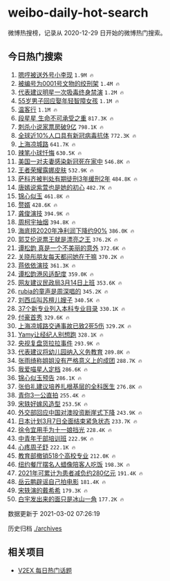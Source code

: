# weibo-daily-hot-search

微博热搜榜，记录从 2020-12-29 日开始的微博热门搜索。

## 今日热门搜索

<!-- BEGIN -->

1. [嗯哼被送外号小李现](https://s.weibo.com/weibo?q=%23%E5%97%AF%E5%93%BC%E8%A2%AB%E9%80%81%E5%A4%96%E5%8F%B7%E5%B0%8F%E6%9D%8E%E7%8E%B0%23&Refer=top) `1.9M 🔥`
1. [被编号为0001号文物的绞刑架](https://s.weibo.com/weibo?q=%23%E8%A2%AB%E7%BC%96%E5%8F%B7%E4%B8%BA0001%E5%8F%B7%E6%96%87%E7%89%A9%E7%9A%84%E7%BB%9E%E5%88%91%E6%9E%B6%23&Refer=top) `1.4M 🔥`
1. [代表建议明星一次吸毒终身禁演](https://s.weibo.com/weibo?q=%23%E4%BB%A3%E8%A1%A8%E5%BB%BA%E8%AE%AE%E6%98%8E%E6%98%9F%E4%B8%80%E6%AC%A1%E5%90%B8%E6%AF%92%E7%BB%88%E8%BA%AB%E7%A6%81%E6%BC%94%23&Refer=top) `1.2M 🔥`
1. [55岁男子回应娶年轻智障女孩](https://s.weibo.com/weibo?q=%2355%E5%B2%81%E7%94%B7%E5%AD%90%E5%9B%9E%E5%BA%94%E5%A8%B6%E5%B9%B4%E8%BD%BB%E6%99%BA%E9%9A%9C%E5%A5%B3%E5%AD%A9%23&Refer=top) `1.1M 🔥`
1. [温客行](https://s.weibo.com/weibo?q=%E6%B8%A9%E5%AE%A2%E8%A1%8C&Refer=top) `1.1M 🔥`
1. [段星星 生命不可承受之重](https://s.weibo.com/weibo?q=%E6%AE%B5%E6%98%9F%E6%98%9F%20%E7%94%9F%E5%91%BD%E4%B8%8D%E5%8F%AF%E6%89%BF%E5%8F%97%E4%B9%8B%E9%87%8D&Refer=top) `817.3K 🔥`
1. [刺杀小说家票房破9亿](https://s.weibo.com/weibo?q=%23%E5%88%BA%E6%9D%80%E5%B0%8F%E8%AF%B4%E5%AE%B6%E7%A5%A8%E6%88%BF%E7%A0%B49%E4%BA%BF%23&Refer=top) `798.1K 🔥`
1. [全球近10%人口具有新冠病毒抗体](https://s.weibo.com/weibo?q=%E5%85%A8%E7%90%83%E8%BF%9110%25%E4%BA%BA%E5%8F%A3%E5%85%B7%E6%9C%89%E6%96%B0%E5%86%A0%E7%97%85%E6%AF%92%E6%8A%97%E4%BD%93&Refer=top) `772.3K 🔥`
1. [上海凉城路](https://s.weibo.com/weibo?q=%E4%B8%8A%E6%B5%B7%E5%87%89%E5%9F%8E%E8%B7%AF&Refer=top) `641.7K 🔥`
1. [辣笔小球忏悔](https://s.weibo.com/weibo?q=%23%E8%BE%A3%E7%AC%94%E5%B0%8F%E7%90%83%E5%BF%8F%E6%82%94%23&Refer=top) `630.5K 🔥`
1. [美国一对夫妻感染新冠死在家中](https://s.weibo.com/weibo?q=%23%E7%BE%8E%E5%9B%BD%E4%B8%80%E5%AF%B9%E5%A4%AB%E5%A6%BB%E6%84%9F%E6%9F%93%E6%96%B0%E5%86%A0%E6%AD%BB%E5%9C%A8%E5%AE%B6%E4%B8%AD%23&Refer=top) `546.8K 🔥`
1. [王者荣耀露娜皮肤](https://s.weibo.com/weibo?q=%E7%8E%8B%E8%80%85%E8%8D%A3%E8%80%80%E9%9C%B2%E5%A8%9C%E7%9A%AE%E8%82%A4&Refer=top) `532.9K 🔥`
1. [萨科齐被判处有期徒刑3年缓刑2年](https://s.weibo.com/weibo?q=%E8%90%A8%E7%A7%91%E9%BD%90%E8%A2%AB%E5%88%A4%E5%A4%84%E6%9C%89%E6%9C%9F%E5%BE%92%E5%88%913%E5%B9%B4%E7%BC%93%E5%88%912%E5%B9%B4&Refer=top) `484.8K 🔥`
1. [唐嫣说紫萱也是她的初心](https://s.weibo.com/weibo?q=%23%E5%94%90%E5%AB%A3%E8%AF%B4%E7%B4%AB%E8%90%B1%E4%B9%9F%E6%98%AF%E5%A5%B9%E7%9A%84%E5%88%9D%E5%BF%83%23&Refer=top) `482.7K 🔥`
1. [锦心似玉](https://s.weibo.com/weibo?q=%E9%94%A6%E5%BF%83%E4%BC%BC%E7%8E%89&Refer=top) `461.8K 🔥`
1. [赘婿](https://s.weibo.com/weibo?q=%E8%B5%98%E5%A9%BF&Refer=top) `428.6K 🔥`
1. [龚俊演技](https://s.weibo.com/weibo?q=%23%E9%BE%9A%E4%BF%8A%E6%BC%94%E6%8A%80%23&Refer=top) `394.9K 🔥`
1. [周柯宇抽烟](https://s.weibo.com/weibo?q=%23%E5%91%A8%E6%9F%AF%E5%AE%87%E6%8A%BD%E7%83%9F%23&Refer=top) `394.8K 🔥`
1. [海底捞2020年净利润下降约90%](https://s.weibo.com/weibo?q=%E6%B5%B7%E5%BA%95%E6%8D%9E2020%E5%B9%B4%E5%87%80%E5%88%A9%E6%B6%A6%E4%B8%8B%E9%99%8D%E7%BA%A690%25&Refer=top) `386.0K 🔥`
1. [郭艾伦说票王就是漂亮之王](https://s.weibo.com/weibo?q=%E9%83%AD%E8%89%BE%E4%BC%A6%E8%AF%B4%E7%A5%A8%E7%8E%8B%E5%B0%B1%E6%98%AF%E6%BC%82%E4%BA%AE%E4%B9%8B%E7%8E%8B&Refer=top) `376.2K 🔥`
1. [谭松韵 真是一个不美丽的意外](https://s.weibo.com/weibo?q=%E8%B0%AD%E6%9D%BE%E9%9F%B5%20%E7%9C%9F%E6%98%AF%E4%B8%80%E4%B8%AA%E4%B8%8D%E7%BE%8E%E4%B8%BD%E7%9A%84%E6%84%8F%E5%A4%96&Refer=top) `372.6K 🔥`
1. [关晓彤朋友每天都问她在干嘛](https://s.weibo.com/weibo?q=%23%E5%85%B3%E6%99%93%E5%BD%A4%E6%9C%8B%E5%8F%8B%E6%AF%8F%E5%A4%A9%E9%83%BD%E9%97%AE%E5%A5%B9%E5%9C%A8%E5%B9%B2%E5%98%9B%23&Refer=top) `370.2K 🔥`
1. [蒋依依演技](https://s.weibo.com/weibo?q=%23%E8%92%8B%E4%BE%9D%E4%BE%9D%E6%BC%94%E6%8A%80%23&Refer=top) `361.3K 🔥`
1. [谭松韵港风适配度](https://s.weibo.com/weibo?q=%23%E8%B0%AD%E6%9D%BE%E9%9F%B5%E6%B8%AF%E9%A3%8E%E9%80%82%E9%85%8D%E5%BA%A6%23&Refer=top) `359.0K 🔥`
1. [网友建议民政局3月14日上班](https://s.weibo.com/weibo?q=%23%E7%BD%91%E5%8F%8B%E5%BB%BA%E8%AE%AE%E6%B0%91%E6%94%BF%E5%B1%803%E6%9C%8814%E6%97%A5%E4%B8%8A%E7%8F%AD%23&Refer=top) `353.6K 🔥`
1. [rubia的童声是周深唱的](https://s.weibo.com/weibo?q=%23rubia%E7%9A%84%E7%AB%A5%E5%A3%B0%E6%98%AF%E5%91%A8%E6%B7%B1%E5%94%B1%E7%9A%84%23&Refer=top) `345.2K 🔥`
1. [刘西瓜叫苏檀儿嫂子](https://s.weibo.com/weibo?q=%23%E5%88%98%E8%A5%BF%E7%93%9C%E5%8F%AB%E8%8B%8F%E6%AA%80%E5%84%BF%E5%AB%82%E5%AD%90%23&Refer=top) `340.5K 🔥`
1. [37个新专业列入本科专业目录](https://s.weibo.com/weibo?q=%2337%E4%B8%AA%E6%96%B0%E4%B8%93%E4%B8%9A%E5%88%97%E5%85%A5%E6%9C%AC%E7%A7%91%E4%B8%93%E4%B8%9A%E7%9B%AE%E5%BD%95%23&Refer=top) `330.1K 🔥`
1. [付豪首秀](https://s.weibo.com/weibo?q=%E4%BB%98%E8%B1%AA%E9%A6%96%E7%A7%80&Refer=top) `329.6K 🔥`
1. [上海凉城路交通事故已致2死5伤](https://s.weibo.com/weibo?q=%23%E4%B8%8A%E6%B5%B7%E5%87%89%E5%9F%8E%E8%B7%AF%E4%BA%A4%E9%80%9A%E4%BA%8B%E6%95%85%E5%B7%B2%E8%87%B42%E6%AD%BB5%E4%BC%A4%23&Refer=top) `329.2K 🔥`
1. [Yamy让经纪人别想跑](https://s.weibo.com/weibo?q=%23Yamy%E8%AE%A9%E7%BB%8F%E7%BA%AA%E4%BA%BA%E5%88%AB%E6%83%B3%E8%B7%91%23&Refer=top) `328.1K 🔥`
1. [央视复盘货拉拉事件](https://s.weibo.com/weibo?q=%23%E5%A4%AE%E8%A7%86%E5%A4%8D%E7%9B%98%E8%B4%A7%E6%8B%89%E6%8B%89%E4%BA%8B%E4%BB%B6%23&Refer=top) `293.9K 🔥`
1. [代表建议将幼儿园纳入义务教育](https://s.weibo.com/weibo?q=%23%E4%BB%A3%E8%A1%A8%E5%BB%BA%E8%AE%AE%E5%B0%86%E5%B9%BC%E5%84%BF%E5%9B%AD%E7%BA%B3%E5%85%A5%E4%B9%89%E5%8A%A1%E6%95%99%E8%82%B2%23&Refer=top) `289.8K 🔥`
1. [张雨绮称姐姐没有严格意义上的成团](https://s.weibo.com/weibo?q=%23%E5%BC%A0%E9%9B%A8%E7%BB%AE%E7%A7%B0%E5%A7%90%E5%A7%90%E6%B2%A1%E6%9C%89%E4%B8%A5%E6%A0%BC%E6%84%8F%E4%B9%89%E4%B8%8A%E7%9A%84%E6%88%90%E5%9B%A2%23&Refer=top) `288.7K 🔥`
1. [我爱喵星人定档](https://s.weibo.com/weibo?q=%23%E6%88%91%E7%88%B1%E5%96%B5%E6%98%9F%E4%BA%BA%E5%AE%9A%E6%A1%A3%23&Refer=top) `286.6K 🔥`
1. [锦心似玉预告](https://s.weibo.com/weibo?q=%E9%94%A6%E5%BF%83%E4%BC%BC%E7%8E%89%E9%A2%84%E5%91%8A&Refer=top) `286.1K 🔥`
1. [张伯礼建议培养扎根基层的全科医生](https://s.weibo.com/weibo?q=%23%E5%BC%A0%E4%BC%AF%E7%A4%BC%E5%BB%BA%E8%AE%AE%E5%9F%B9%E5%85%BB%E6%89%8E%E6%A0%B9%E5%9F%BA%E5%B1%82%E7%9A%84%E5%85%A8%E7%A7%91%E5%8C%BB%E7%94%9F%23&Refer=top) `276.8K 🔥`
1. [青你3一公直拍](https://s.weibo.com/weibo?q=%23%E9%9D%92%E4%BD%A03%E4%B8%80%E5%85%AC%E7%9B%B4%E6%8B%8D%23&Refer=top) `255.4K 🔥`
1. [宋轶好嫁风造型](https://s.weibo.com/weibo?q=%23%E5%AE%8B%E8%BD%B6%E5%A5%BD%E5%AB%81%E9%A3%8E%E9%80%A0%E5%9E%8B%23&Refer=top) `253.5K 🔥`
1. [外交部回应中国对澳投资断崖式下降](https://s.weibo.com/weibo?q=%E5%A4%96%E4%BA%A4%E9%83%A8%E5%9B%9E%E5%BA%94%E4%B8%AD%E5%9B%BD%E5%AF%B9%E6%BE%B3%E6%8A%95%E8%B5%84%E6%96%AD%E5%B4%96%E5%BC%8F%E4%B8%8B%E9%99%8D&Refer=top) `243.9K 🔥`
1. [日本计划3月7日全面结束紧急状态](https://s.weibo.com/weibo?q=%E6%97%A5%E6%9C%AC%E8%AE%A1%E5%88%923%E6%9C%887%E6%97%A5%E5%85%A8%E9%9D%A2%E7%BB%93%E6%9D%9F%E7%B4%A7%E6%80%A5%E7%8A%B6%E6%80%81&Refer=top) `233.7K 🔥`
1. [徐令宜用手为十一娘挡光](https://s.weibo.com/weibo?q=%23%E5%BE%90%E4%BB%A4%E5%AE%9C%E7%94%A8%E6%89%8B%E4%B8%BA%E5%8D%81%E4%B8%80%E5%A8%98%E6%8C%A1%E5%85%89%23&Refer=top) `228.4K 🔥`
1. [中青年干部培训班](https://s.weibo.com/weibo?q=%23%E4%B8%AD%E9%9D%92%E5%B9%B4%E5%B9%B2%E9%83%A8%E5%9F%B9%E8%AE%AD%E7%8F%AD%23&Refer=top) `222.9K 🔥`
1. [心疼周子舒](https://s.weibo.com/weibo?q=%23%E5%BF%83%E7%96%BC%E5%91%A8%E5%AD%90%E8%88%92%23&Refer=top) `222.1K 🔥`
1. [教育部撤销518个高校专业](https://s.weibo.com/weibo?q=%23%E6%95%99%E8%82%B2%E9%83%A8%E6%92%A4%E9%94%80518%E4%B8%AA%E9%AB%98%E6%A0%A1%E4%B8%93%E4%B8%9A%23&Refer=top) `212.0K 🔥`
1. [纽约餐厅摆名人蜡像陪客人吃饭](https://s.weibo.com/weibo?q=%E7%BA%BD%E7%BA%A6%E9%A4%90%E5%8E%85%E6%91%86%E5%90%8D%E4%BA%BA%E8%9C%A1%E5%83%8F%E9%99%AA%E5%AE%A2%E4%BA%BA%E5%90%83%E9%A5%AD&Refer=top) `198.3K 🔥`
1. [2021年可累计为患者减负约280亿元](https://s.weibo.com/weibo?q=%232021%E5%B9%B4%E5%8F%AF%E7%B4%AF%E8%AE%A1%E4%B8%BA%E6%82%A3%E8%80%85%E5%87%8F%E8%B4%9F%E7%BA%A6280%E4%BA%BF%E5%85%83%23&Refer=top) `191.4K 🔥`
1. [岳云鹏辟谣自己拍电影](https://s.weibo.com/weibo?q=%23%E5%B2%B3%E4%BA%91%E9%B9%8F%E8%BE%9F%E8%B0%A3%E8%87%AA%E5%B7%B1%E6%8B%8D%E7%94%B5%E5%BD%B1%23&Refer=top) `181.4K 🔥`
1. [宋轶演的戴希希](https://s.weibo.com/weibo?q=%E5%AE%8B%E8%BD%B6%E6%BC%94%E7%9A%84%E6%88%B4%E5%B8%8C%E5%B8%8C&Refer=top) `179.3K 🔥`
1. [白宇发出来的面只是冰山一角](https://s.weibo.com/weibo?q=%23%E7%99%BD%E5%AE%87%E5%8F%91%E5%87%BA%E6%9D%A5%E7%9A%84%E9%9D%A2%E5%8F%AA%E6%98%AF%E5%86%B0%E5%B1%B1%E4%B8%80%E8%A7%92%23&Refer=top) `177.2K 🔥`

数据更新于 2021-03-02 07:26:19

<!-- END -->

历史归档 [./archives](./archives)

## 相关项目

- [V2EX 每日热门话题](https://github.com/realLeonardo/v2ex-daily-hot-topic)
